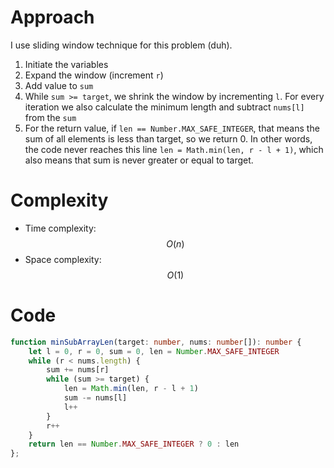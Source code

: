 # Approach
I use sliding window technique for this problem (duh).
1. Initiate the variables
2. Expand the window (increment `r`)
3. Add value to `sum`
4. While `sum >= target`, we shrink the window by incrementing `l`. For every iteration we also calculate the minimum length and subtract `nums[l]` from the `sum`
5. For the return value, if `len == Number.MAX_SAFE_INTEGER`, that means the sum of all elements is less than target, so we return 0. In other words, the code never reaches this line `len = Math.min(len, r - l + 1)`, which also means that sum is never greater or equal to target.
# Complexity
- Time complexity: $$O(n)$$
- Space complexity: $$O(1)$$

# Code
```ts
function minSubArrayLen(target: number, nums: number[]): number {
    let l = 0, r = 0, sum = 0, len = Number.MAX_SAFE_INTEGER
    while (r < nums.length) {
        sum += nums[r]
        while (sum >= target) {
            len = Math.min(len, r - l + 1)
            sum -= nums[l]
            l++
        }
        r++
    }
    return len == Number.MAX_SAFE_INTEGER ? 0 : len
};
```